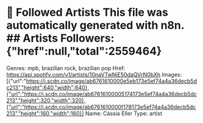 # 🎵 Followed Artists  This file was automatically generated with n8n.  ## Artists  Followers: {"href":null,"total":2559464}
Genres: mpb, brazilian rock, brazilian pop
Href: https://api.spotify.com/v1/artists/10naVTwNjE50daQVrN0bXh
Images: [{"url":"https://i.scdn.co/image/ab6761610000e5eb173e5ef74a4a36decb5dc213","height":640,"width":640},{"url":"https://i.scdn.co/image/ab67616100005174173e5ef74a4a36decb5dc213","height":320,"width":320},{"url":"https://i.scdn.co/image/ab6761610000f178173e5ef74a4a36decb5dc213","height":160,"width":160}]
Name: Cássia Eller
Type: artist